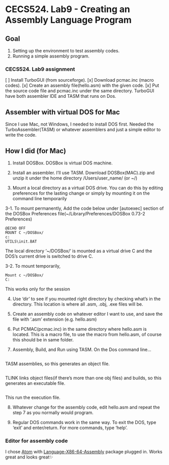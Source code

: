 # CECS524. Lab9 - Creating an Assembly Language Program

## Goal
1. Setting up the environment to test assembly codes.
2. Running a simple assembly program.

### CECS524. Lab9 assignment
[ ] Install TurboGUI (from sourceforge).
[x] Download pcmac.inc (macro codes).
[x] Create an assembly file(hello.asm) with the given code.
[x] Put the source code file and pcmac.inc under the same directory.
TurboGUI have both assembler IDE and TASM that runs on Dos.

## Assembler with virtual DOS for Mac
Since I use Mac, not Windows, I needed to install DOS first.
Needed the TurboAssembler(TASM) or whatever assemblers and just a simple editor to write the code.


## How I did (for Mac)

1. Install DOSBox.
DOSBox is virtual DOS machine.

2. Install an assembler. I’ll use TASM.
Download DOSBox(MAC).zip and unzip it
under the home directory /Users/user_name/ (or ~/)

3. Mount a local directory as a virtual DOS drive.
You can do this by editing preferences for the lasting change or simply by mounting it on the command line temporarily

3-1. To mount permanently, Add the code below under [autoexec] section of the DOSBox Preferences file(~/Library/Preferences/DOSBox 0.73-2 Preferences)
```
@ECHO OFF
MOUNT C ~/DOSBox/
c:
UTILS\init.BAT
```
The local directory ‘~/DOSBox/‘ is mounted as a virtual drive C and the DOS’s current drive is switched to drive C.

3-2. To mount temporarily,
```
Mount c ~/DOSBox/
C:
```
This works only for the session

4. Use ‘dir’ to see if you mounted right directory by checking what’s in the directory.
This location is where all .asm, .obj, .exe files will be.

5. Create an assembly code on whatever editor I want to use, and save the file with ‘.asm’ extension (e.g. hello.asm)

6. Put PCMAC(pcmac.inc) in the same directory where hello.asm is located.
This is a macro file, to use the macro from hello.asm, of course this should be in same folder.

7. Assembly, Build, and Run using TASM.
On the Dos command line…
```TASM hello.asm
```
TASM assemblies, so this generates an object file.
```TLINK hello.obj
```
TLINK links object files(if there’s more than one obj files) and builds, so this generates an executable file.
```hello.exe
```
This run the execution file.

8. Whatever change for the assembly code, edit hello.asm and repeat the step 7 as you normally would program.

9. Regular DOS commands work in the same way.
To exit the DOS, type ‘exit’ and enter/return.
For more commands, type ‘help’.

### Editor for assembly code
I chose [Atom](https://atom.io/) with [Language-X86-64-Assembly](https://atom.io/packages/language-x86-64-assembly) package plugged in.
Works great and looks great:sparkles:
